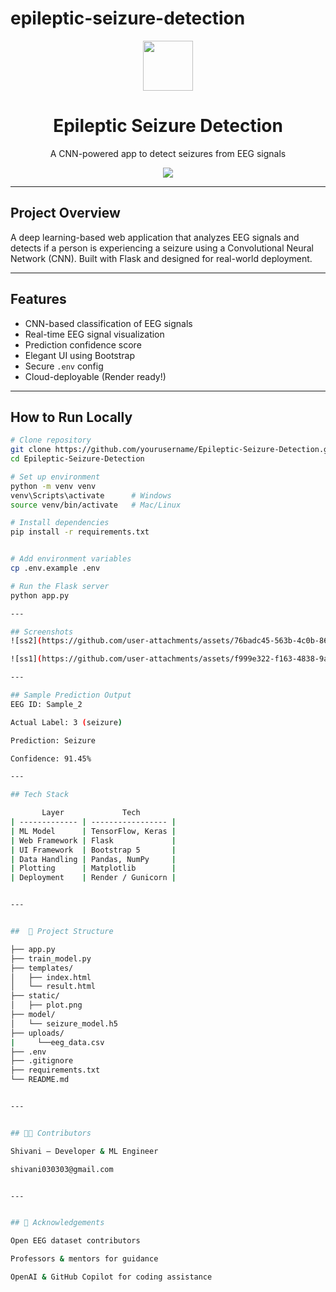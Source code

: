﻿# epileptic-seizure-detection

 <p align="center">
  <img src="https://img.icons8.com/ios-filled/100/brain.png" width="80" />
  <h1 align="center">Epileptic Seizure Detection</h1>
  <p align="center">A CNN-powered app to detect seizures from EEG signals</p>
  <p align="center">
    <img src="https://img.shields.io/badge/Made%20with-❤️%20by%20Shivani-blue?style=flat-square" />
  </p>
</p>

---

## Project Overview

A deep learning-based web application that analyzes EEG signals and detects if a person is experiencing a seizure using a Convolutional Neural Network (CNN). Built with Flask and designed for real-world deployment.

---

## Features

-  CNN-based classification of EEG signals
-  Real-time EEG signal visualization
-  Prediction confidence score
-  Elegant UI using Bootstrap
-  Secure `.env` config
-  Cloud-deployable (Render ready!)

---

## How to Run Locally

```bash
# Clone repository
git clone https://github.com/yourusername/Epileptic-Seizure-Detection.git
cd Epileptic-Seizure-Detection

# Set up environment
python -m venv venv
venv\Scripts\activate      # Windows
source venv/bin/activate   # Mac/Linux

# Install dependencies
pip install -r requirements.txt


# Add environment variables
cp .env.example .env

# Run the Flask server
python app.py

---

## Screenshots
![ss2](https://github.com/user-attachments/assets/76badc45-563b-4c0b-865e-f3f4f049bd30)

![ss1](https://github.com/user-attachments/assets/f999e322-f163-4838-9a6d-3d2f24fad0b3)

---

## Sample Prediction Output
EEG ID: Sample_2

Actual Label: 3 (seizure)

Prediction: Seizure

Confidence: 91.45%

---

## Tech Stack

       Layer             Tech              
| ------------- | ----------------- |
| ML Model      | TensorFlow, Keras |
| Web Framework | Flask             |
| UI Framework  | Bootstrap 5       |
| Data Handling | Pandas, NumPy     |
| Plotting      | Matplotlib        |
| Deployment    | Render / Gunicorn |


---


##  📁 Project Structure

├── app.py
├── train_model.py
├── templates/
│   ├── index.html
│   └── result.html
├── static/
│   ├── plot.png
├── model/
│   └── seizure_model.h5
├── uploads/
|     └──eeg_data.csv
├── .env
├── .gitignore
├── requirements.txt
└── README.md


---


## 👨‍💻 Contributors

Shivani – Developer & ML Engineer

shivani030303@gmail.com


---


## 🙏 Acknowledgements

Open EEG dataset contributors

Professors & mentors for guidance

OpenAI & GitHub Copilot for coding assistance



